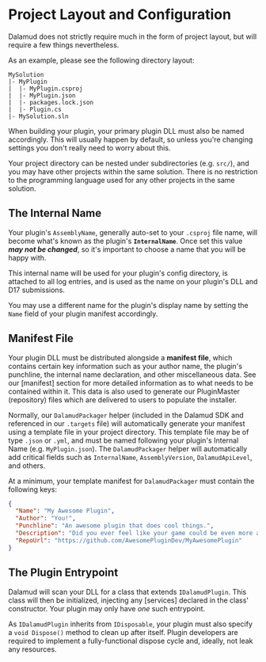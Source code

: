 # Project Layout and Configuration

Dalamud does not strictly require much in the form of project layout, but will require a few things nevertheless.

As an example, please see the following directory layout:

```
MySolution
|- MyPlugin
|  |- MyPlugin.csproj
|  |- MyPlugin.json
|  |- packages.lock.json
|  |- Plugin.cs
|- MySolution.sln
```

When building your plugin, your primary plugin DLL must also be named accordingly. This will usually happen by default,
so unless you're changing settings you don't really need to worry about this.

Your project directory can be nested under subdirectories (e.g. `src/`), and you may have other projects within the same
solution. There is no restriction to the programming language used for any other projects in the same solution.

## The Internal Name

Your plugin's `AssemblyName`, generally auto-set to your `.csproj` file name, will become what's known as the plugin's
**`InternalName`**. Once set this value ***may not be changed***, so it's important to choose a name that you will be
happy with.

This internal name will be used for your plugin's config directory, is attached to all log entries, and is used as the
name on your plugin's DLL and D17 submissions.

You may use a different name for the plugin's display name by setting the `Name` field of your plugin manifest
accordingly.

## Manifest File

Your plugin DLL must be distributed alongside a **manifest file**, which contains certain key information such as your
author name, the plugin's punchline, the internal name declaration, and other miscellaneous data. See our [manifest]
section for more detailed information as to what needs to be contained within it. This data is also used to generate our
PluginMaster (repository) files which are delivered to users to populate the installer.

Normally, our `DalamudPackager` helper (included in the Dalamud SDK and referenced in our `.targets` file) will
automatically generate your manifest using a template file in your project directory. This template file may be of type
`.json` or `.yml`, and must be named following your plugin's Internal Name (e.g. `MyPlugin.json`). The `DalamudPackager`
helper will automatically add critical fields such as `InternalName`, `AssemblyVersion`, `DalamudApiLevel`, and others.

At a minimum, your template manifest for `DalamudPackager` must contain the following keys:

```json
{
  "Name": "My Awesome Plugin",
  "Author": "You!",
  "Punchline": "An awesome plugin that does cool things.",
  "Description": "Did you ever feel like your game could be even more awesome? This plugin is the answer!",
  "RepoUrl": "https://github.com/AwesomePluginDev/MyAwesomePlugin"
}
```

## The Plugin Entrypoint

Dalamud will scan your DLL for a class that extends `IDalamudPlugin`. This class will then be initialized, injecting
any [services] declared in the class' constructor. Your plugin may only have *one* such entrypoint.

As `IDalamudPlugin` inherits from `IDisposable`, your plugin must also specify a `void Dispose()` method to clean up
after itself. Plugin developers are required to implement a fully-functional dispose cycle and, ideally, not leak any
resources. 